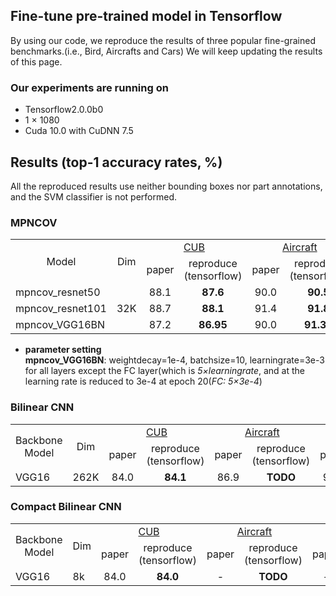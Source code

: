 ## Fine-tune pre-trained model in Tensorflow
By using our code, we reproduce the results of three popular fine-grained benchmarks.(i.e., Bird, Aircrafts and Cars) We will keep updating the results of this page.

### Our experiments are running on
* Tensorflow2.0.0b0<br>
* 1 × 1080<br>
* Cuda 10.0 with CuDNN 7.5<br>
## Results (top-1 accuracy rates, %)
All the reproduced results use neither bounding boxes nor part annotations, and the SVM classifier is not performed.
### MPNCOV
<table>
<tr>                                      
    <td rowspan="2" align='center'>Model</td>
    <td rowspan="2" align='center'>Dim</td>
    <td colspan="2" align='center'><a href="http://www.vision.caltech.edu/visipedia/CUB-200-2011.html" title="标题">CUB</a></td>
    <td colspan="2" align='center'><a href="http://ai.stanford.edu/~jkrause/cars/car_dataset.html" title="标题">Aircraft</a></td>
    <td colspan="2" align='center'><a href="http://www.robots.ox.ac.uk/~vgg/data/oid/" title="标题">Cars</a></td>
</tr>
<tr>
    <td align='center'>paper</td>
    <td align='center'>reproduce<br>(tensorflow)</td>
    <td align='center'>paper</td>
    <td align='center'>reproduce<br>(tensorflow)</td>
    <td align='center'>paper</td>
    <td align='center'>reproduce<br>(tensorflow)</td>
</tr>
<tr>
    <td>mpncov_resnet50</td>
    <td rowspan="3"> 32K</td>
    <td align='center'>88.1</td>
    <td align='center'><strong>87.6</strong></td>
    <td align='center'>90.0</td>
    <td align='center'><strong>90.5</strong></td>
    <td align='center'>92.8</td>
    <td align='center'><strong>93.2</strong></td>
</tr>
<tr>
    <td>mpncov_resnet101</td>
    <td align='center'>88.7</td>
    <td align='center'><strong>88.1</strong></td>
    <td align='center'>91.4</td>
    <td align='center'><strong>91.8</strong></td>
    <td align='center'>93.3</td>
    <td align='center'><strong>93.9</strong></td>
</tr>
<tr>
    <td>mpncov_VGG16BN</td>
    <td align='center'>87.2</td>
    <td align='center'><strong>86.95</strong></td>
    <td align='center'>90.0</td>
    <td align='center'><strong>91.30</strong></td>
    <td align='center'>92.5</td>
    <td align='center'><strong>92.95</strong></td>
</tr>
</table>

* **parameter setting**<br>
**mpncov_VGG16BN**: weightdecay=1e-4, batchsize=10, learningrate=3e-3 for all layers except the FC layer(which is *5×learningrate*, and at the learning rate is reduced to 3e-4 at epoch 20(*FC: 5×3e-4*)

### Bilinear CNN
<table>
<tr>                                      
    <td rowspan="2" align='center'>Backbone Model</td>
    <td rowspan="2" align='center'>Dim</td>
    <td colspan="2" align='center'><a href="http://www.vision.caltech.edu/visipedia/CUB-200-2011.html" title="标题">CUB</a></td>
    <td colspan="2" align='center'><a href="http://ai.stanford.edu/~jkrause/cars/car_dataset.html" title="标题">Aircraft</a></td>
    <td colspan="2" align='center'><a href="http://www.robots.ox.ac.uk/~vgg/data/oid/" title="标题">Cars</a></td>
</tr>
<tr>
    <td align='center'>paper</td>
    <td align='center'>reproduce<br>(tensorflow)</td>
    <td align='center'>paper</td>
    <td align='center'>reproduce<br>(tensorflow)</td>
    <td align='center'>paper</td>
    <td align='center'>reproduce<br>(tensorflow)</td>
</tr>
<tr>
    <td>VGG16</td>
    <td rowspan="2"> 262K</td>
    <td align='center'>84.0</td>
    <td align='center'><strong>84.1</strong></td>
    <td align='center'>86.9</td>
    <td align='center'><strong>TODO</strong></td>
    <td align='center'>90.6</td>
    <td align='center'><strong>TODO</strong></td>
</tr>
</table>

### Compact Bilinear CNN
<table>
<tr>                                      
    <td rowspan="2" align='center'>Backbone Model</td>
    <td rowspan="2" align='center'>Dim</td>
    <td colspan="2" align='center'><a href="http://www.vision.caltech.edu/visipedia/CUB-200-2011.html" title="标题">CUB</a></td>
    <td colspan="2" align='center'><a href="http://ai.stanford.edu/~jkrause/cars/car_dataset.html" title="标题">Aircraft</a></td>
    <td colspan="2" align='center'><a href="http://www.robots.ox.ac.uk/~vgg/data/oid/" title="标题">Cars</a></td>
</tr>
<tr>
    <td align='center'>paper</td>
    <td align='center'>reproduce<br>(tensorflow)</td>
    <td align='center'>paper</td>
    <td align='center'>reproduce<br>(tensorflow)</td>
    <td align='center'>paper</td>
    <td align='center'>reproduce<br>(tensorflow)</td>
</tr>
<tr>
    <td>VGG16</td>
    <td rowspan="2"> 8k</td>
    <td align='center'>84.0</td>
    <td align='center'><strong>84.0</strong></td>
    <td align='center'>-</td>
    <td align='center'><strong>TODO</strong></td>
    <td align='center'>-</td>
    <td align='center'><strong>TODO</strong></td>
</tr>
</table>

